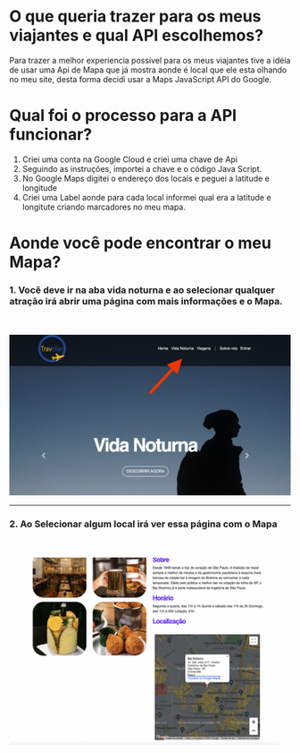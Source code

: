 
<h1> O que queria trazer para os meus viajantes e qual API escolhemos? </h1>



Para trazer a melhor experiencia possível para os meus viajantes tive a idéia de usar uma Api de Mapa que já mostra aonde é local que 
ele esta olhando no meu site, desta forma decidi usar a Maps JavaScript API do Google.


# Qual foi o processo para a API funcionar?


1. Criei uma conta na Google Cloud e criei uma chave de Api
2. Seguindo as instruções, importei a chave e o código Java Script.
3. No Google Maps digitei o endereço dos locais e peguei a latitude e longitude
4. Criei uma Label aonde para cada local informei qual era a latitude e longitute criando marcadores no meu mapa.


# Aonde você pode encontrar o meu Mapa?

<h3>1. Você deve ir na aba vida noturna e ao selecionar qualquer atração irá abrir uma página com mais informações e o Mapa.</h3>
<br><br>
<img src="Screen Shot 2022-04-08 at 21.12.35.png">


<hr>

<h3>2. Ao Selecionar algum local irá ver essa página com o Mapa</h3>
 <br><br>

<img src="Screen Shot 2022-04-08 at 21.08.37.png">


